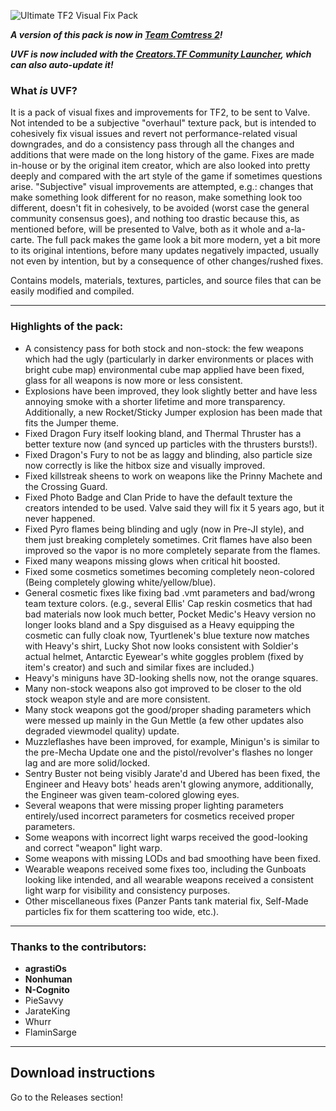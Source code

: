 ![Ultimate TF2 Visual Fix Pack](https://repository-images.githubusercontent.com/137119799/07c36100-c67c-11e9-8e64-0a7d96c86704)

***A version of this pack is now in [Team Comtress 2](https://github.com/mastercomfig/team-comtress-2)!***

***UVF is now included with the [Creators.TF Community Launcher](https://creators.tf/launcher
), which can also auto-update it!***
### What *is* UVF?

It is a pack of visual fixes and improvements for TF2, to be sent to Valve. Not intended to be a subjective "overhaul" texture pack, but is intended to cohesively fix visual issues and revert not performance-related visual downgrades, and do a consistency pass through all the changes and additions that were made on the long history of the game. Fixes are made in-house or by the original item creator, which are also looked into pretty deeply and compared with the art style of the game if sometimes questions arise. "Subjective" visual improvements are attempted, e.g.: changes that make something look different for no reason, make something look too different, doesn't fit in cohesively, to be avoided (worst case the general community consensus goes), and nothing too drastic because this, as mentioned before, will be presented to Valve, both as it whole and a-la-carte. The full pack makes the game look a bit more modern, yet a bit more to its original intentions, before many updates negatively impacted, usually not even by intention, but by a consequence of other changes/rushed fixes.

Contains models, materials, textures, particles, and source files that can be easily modified and compiled.

---

### Highlights of the pack:

* A consistency pass for both stock and non-stock: the few weapons which had the ugly (particularly in darker environments or places with bright cube map) environmental cube map applied have been fixed, glass for all weapons is now more or less consistent.
* Explosions have been improved, they look slightly better and have less annoying smoke with a shorter lifetime and more transparency. Additionally, a new Rocket/Sticky Jumper explosion has been made that fits the Jumper theme.
* Fixed Dragon Fury itself looking bland, and Thermal Thruster has a better texture now (and synced up particles with the thrusters bursts!).
* Fixed Dragon's Fury to not be as laggy and blinding, also particle size now correctly is like the hitbox size and visually improved.
* Fixed killstreak sheens to work on weapons like the Prinny Machete and the Crossing Guard.
* Fixed Photo Badge and Clan Pride to have the default texture the creators intended to be used. Valve said they will fix it 5 years ago, but it never happened.
* Fixed Pyro flames being blinding and ugly (now in Pre-JI style), and them just breaking completely sometimes. Crit flames have also been improved so the vapor is no more completely separate from the flames.
* Fixed many weapons missing glows when critical hit boosted.
* Fixed some cosmetics sometimes becoming completely neon-colored (Being completely glowing white/yellow/blue).
* General cosmetic fixes like fixing bad .vmt parameters and bad/wrong team texture colors. (e.g., several Ellis' Cap reskin cosmetics that had bad materials now look much better, Pocket Medic's Heavy version no longer looks bland and a Spy disguised as a Heavy equipping the cosmetic can fully cloak now, Tyurtlenek's blue texture now matches with Heavy's shirt, Lucky Shot now looks consistent with Soldier's actual helmet, Antarctic Eyewear's white goggles problem (fixed by item's creator) and such and similar fixes are included.)
* Heavy's miniguns have 3D-looking shells now, not the orange squares.
* Many non-stock weapons also got improved to be closer to the old stock weapon style and are more consistent.
* Many stock weapons got the good/proper shading parameters which were messed up mainly in the Gun Mettle (a few other updates also degraded viewmodel quality) update.
* Muzzleflashes have been improved, for example, Minigun's is similar to the pre-Mecha Update one and the pistol/revolver's flashes no longer lag and are more solid/locked.
* Sentry Buster not being visibly Jarate'd and Ubered has been fixed, the Engineer and Heavy bots' heads aren't glowing anymore, additionally, the Engineer was given team-colored glowing eyes.
* Several weapons that were missing proper lighting parameters entirely/used incorrect parameters for cosmetics received proper parameters.
* Some weapons with incorrect light warps received the good-looking and correct "weapon" light warp.
* Some weapons with missing LODs and bad smoothing have been fixed.
* Wearable weapons received some fixes too, including the Gunboats looking like intended, and all wearable weapons received a consistent light warp for visibility and consistency purposes.
* Other miscellaneous fixes (Panzer Pants tank material fix, Self-Made particles fix for them scattering too wide, etc.).

---

### Thanks to the contributors:

* **agrastiOs**
* **Nonhuman**
* **N-Cognito**
* PieSavvy
* JarateKing
* Whurr
* FlaminSarge

---

## Download instructions
Go to the Releases section!
